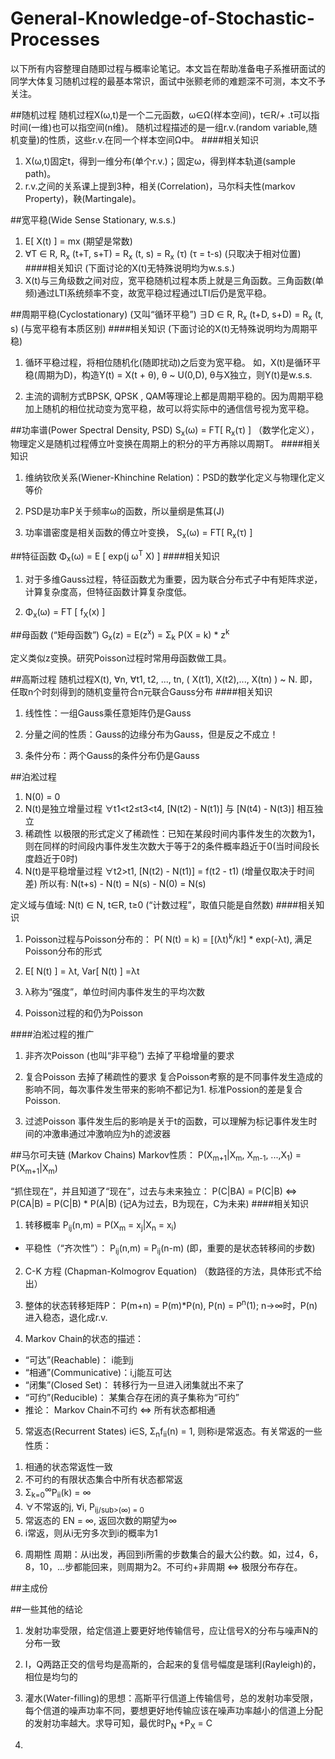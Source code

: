 # General-Knowledge-of-Stochastic-Processes

以下所有内容整理自随即过程与概率论笔记。本文旨在帮助准备电子系推研面试的同学大体复习随机过程的最基本常识，面试中张颢老师的难题深不可测，本文不予关注。

##随机过程
随机过程X(ω,t)是一个二元函数，ω∈Ω(样本空间)，t∈R/+ .t可以指时间(一维)也可以指空间(n维)。
随机过程描述的是一组r.v.(random variable,随机变量)的性质，这些r.v.在同一个样本空间Ω中。
####相关知识
1. X(ω,t)固定t，得到一维分布(单个r.v.)；固定ω，得到样本轨道(sample path)。
2. r.v.之间的关系课上提到3种，相关(Correlation)，马尔科夫性(markov Property)，鞅(Martingale)。


##宽平稳(Wide Sense Stationary, w.s.s.)
1. E[ X(t) ] = mx   (期望是常数)
2. ∀T ∈ R, R<sub>x</sub> (t+T, s+T) = R<sub>x</sub> (t, s) = R<sub>x</sub> (τ)   (τ = t-s) (只取决于相对位置)
####相关知识 (下面讨论的X(t)无特殊说明均为w.s.s.)
1. X(t)与三角级数之间对应，宽平稳随机过程本质上就是三角函数。三角函数(单频)通过LTI系统频率不变，故宽平稳过程通过LTI后仍是宽平稳。


##周期平稳(Cyclostationary) (又叫“循环平稳”)
∃D ∈ R, R<sub>x</sub> (t+D, s+D) = R<sub>x</sub> (t, s)  (与宽平稳有本质区别)
####相关知识 (下面讨论的X(t)无特殊说明均为周期平稳)
1. 循环平稳过程，将相位随机化(随即扰动)之后变为宽平稳。
如，X(t)是循环平稳(周期为D)，构造Y(t) = X(t + θ), θ ~ U(0,D), θ与X独立，则Y(t)是w.s.s.

2. 主流的调制方式BPSK, QPSK , QAM等理论上都是周期平稳的。因为周期平稳加上随机的相位扰动变为宽平稳，故可以将实际中的通信信号视为宽平稳。


##功率谱(Power Spectral Density, PSD)
S<sub>x</sub>(ω) = FT[ R<sub>x</sub>(τ) ] （数学化定义），物理定义是随机过程傅立叶变换在周期上的积分的平方再除以周期T。
####相关知识
1. 维纳钦欣关系(Wiener-Khinchine Relation)：PSD的数学化定义与物理化定义等价

2. PSD是功率P关于频率ω的函数，所以量纲是焦耳(J)

3. 功率谱密度是相关函数的傅立叶变换， S<sub>x</sub>(ω) = FT[ R<sub>x</sub>(τ) ]

##特征函数
Φ<sub>x</sub>(ω) = E [ exp(j  ω<sup>T</sup>  X) ]
####相关知识
1. 对于多维Gauss过程，特征函数尤为重要，因为联合分布式子中有矩阵求逆，计算复杂度高，但特征函数计算复杂度低。

2. Φ<sub>x</sub>(ω) = FT [ f<sub>X</sub>(x) ]

##母函数 (“矩母函数”)
G<sub>x</sub>(z) = E(z<sup>x</sup>) = Σ<sub>k</sub> P(X = k) * z<sup>k</sup>

定义类似z变换。研究Poisson过程时常用母函数做工具。

##高斯过程
随机过程X(t), ∀n, ∀t1, t2, ..., tn, ( X(t1), X(t2),..., X(tn) ) ~ N. 即，任取n个时刻得到的随机变量符合n元联合Gauss分布
####相关知识
1. 线性性：一组Gauss乘任意矩阵仍是Gauss

2. 分量之间的性质：Gauss的边缘分布为Gauss，但是反之不成立！

3. 条件分布：两个Gauss的条件分布仍是Gauss

##泊淞过程
1. N(0) = 0
2. N(t)是独立增量过程   ∀t1<t2≤t3<t4, [N(t2) - N(t1)] 与 [N(t4) - N(t3)] 相互独立
3. 稀疏性   以极限的形式定义了稀疏性：已知在某段时间内事件发生的次数为1，则在同样的时间段内事件发生次数大于等于2的条件概率趋近于0(当时间段长度趋近于0时)
4. N(t)是平稳增量过程    ∀t2>t1, [N(t2) - N(t1)] = f(t2 - t1)  (增量仅取决于时间差) 所以有: N(t+s) - N(t) = N(s) - N(0) = N(s)

定义域与值域: N(t) ∈ N, t∈R, t≥0 (“计数过程”，取值只能是自然数)
####相关知识
1. Poisson过程与Poisson分布的： P( N(t) = k) = [(λt)<sup>k</sup>/k!] * exp(-λt), 满足Poisson分布的形式

2. E[ N(t) ] = λt, Var[ N(t) ] =λt

3. λ称为“强度”，单位时间内事件发生的平均次数

4. Poisson过程的和仍为Poisson

####泊淞过程的推广
1. 非齐次Poisson (也叫“非平稳”)
去掉了平稳增量的要求

2. 复合Poisson  去掉了稀疏性的要求
复合Poisson考察的是不同事件发生造成的影响不同，每次事件发生带来的影响不都记为1. 标准Possion的差是复合Poisson.

3. 过滤Poisson
事件发生后的影响是关于t的函数，可以理解为标记事件发生时间的冲激串通过冲激响应为h的滤波器

##马尔可夫链 (Markov Chains)
Markov性质： P(X<sub>m+1</sub>|X<sub>m</sub>, X<sub>m-1</sub>, ...,X<sub>1</sub>) = P(X<sub>m+1</sub>|X<sub>m</sub>)

“抓住现在”，并且知道了“现在”，过去与未来独立： P(C|BA) = P(C|B) <=> P(CA|B) = P(C|B) * P(A|B)  (记A为过去，B为现在，C为未来)
####相关知识
1. 转移概率 P<sub>ij</sub>(n,m) = P(X<sub>m</sub> = x<sub>j</sub>|X<sub>n</sub> = x<sub>i</sub>)
 + 平稳性（“齐次性”）： P<sub>ij</sub>(n,m) = P<sub>ij</sub>(n-m)   (即，重要的是状态转移间的步数)

2. C-K 方程 (Chapman-Kolmogrov Equation)  （数路径的方法，具体形式不给出）

3. 整体的状态转移矩阵P： P(m+n) = P(m)*P(n), P(n) = P<sup>n</sup>(1); n→∞时，P(n)进入稳态，退化成r.v.

4. Markov Chain的状态的描述：
 + “可达”(Reachable)： i能到j
 + “相通”(Communicative)：i,j能互可达
 + “闭集”(Closed Set)： 转移行为一旦进入闭集就出不来了
 + “可约”(Reducible)： 某集合存在闭的真子集称为“可约”
 + 推论： Markov Chain不可约 <=> 所有状态都相通

5. 常返态(Recurrent States)
i∈S, Σ<sub>n</sub>f<sub>ii</sub>(n) = 1, 则称i是常返态。有关常返的一些性质：
 1) 相通的状态常返性一致
 2) 不可约的有限状态集合中所有状态都常返
 3) Σ<sub>k=0</sub><sup>∞</sup>P<sub>ii</sub>(k) = ∞
 4) ∀不常返的j, ∀i, P<sub>ij/sub>(∞) = 0
 5) 常返态的 EN = ∞, 返回次数的期望为∞
 6) i常返，则从i无穷多次到i的概率为1

6. 周期性
 周期：从i出发，再回到i所需的步数集合的最大公约数。如，过4，6，8，10，...步都能回来，则周期为2。不可约+非周期 <=> 极限分布存在。

##主成份

##一些其他的结论
1. 发射功率受限，给定信道上要更好地传输信号，应让信号X的分布与噪声N的分布一致

2. I，Q两路正交的信号均是高斯的，合起来的复信号幅度是瑞利(Rayleigh)的，相位是均匀的

3. 灌水(Water-filling)的思想：高斯平行信道上传输信号，总的发射功率受限，每个信道的噪声功率不同，要想更好地传输应该在噪声功率越小的信道上分配的发射功率越大。求导可知，最优时P<sub>N</sub> +P<sub>X</sub> = C

4. 
